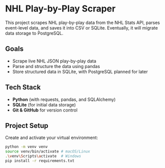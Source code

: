 # NHL Play-by-Play Scraper

This project scrapes NHL play-by-play data from the NHL Stats API, parses event-level data, and saves it into CSV or SQLite. Eventually, it will migrate data storage to PostgreSQL.

## Goals

- Scrape live NHL JSON play-by-play data
- Parse and structure the data using pandas
- Store structured data in SQLite, with PostgreSQL planned for later

## Tech Stack

- **Python** (with requests, pandas, and SQLAlchemy)
- **SQLite** (for initial data storage)
- **Git & GitHub** for version control

## Project Setup

Create and activate your virtual environment:

```bash
python -m venv venv
source venv/bin/activate # macOS/Linux
.\venv\Scripts\activate  # Windows
pip install -r requirements.txt
